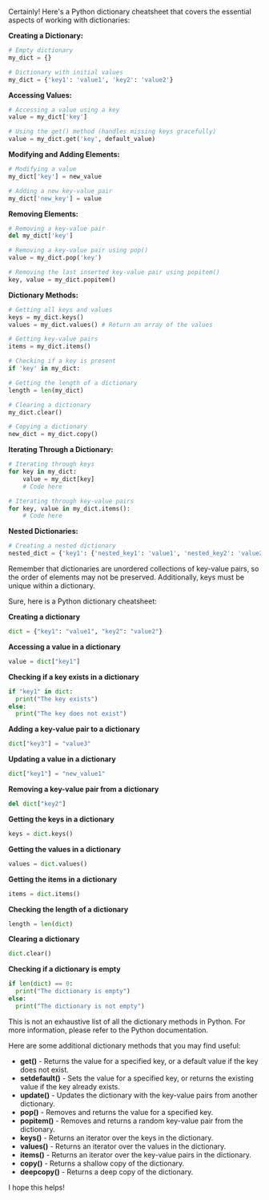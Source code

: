 Certainly! Here's a Python dictionary cheatsheet that covers the essential aspects of working with dictionaries:

**Creating a Dictionary:**
```python
# Empty dictionary
my_dict = {}

# Dictionary with initial values
my_dict = {'key1': 'value1', 'key2': 'value2'}
```

**Accessing Values:**
```python
# Accessing a value using a key
value = my_dict['key']

# Using the get() method (handles missing keys gracefully)
value = my_dict.get('key', default_value)
```

**Modifying and Adding Elements:**
```python
# Modifying a value
my_dict['key'] = new_value

# Adding a new key-value pair
my_dict['new_key'] = value
```

**Removing Elements:**
```python
# Removing a key-value pair
del my_dict['key']

# Removing a key-value pair using pop()
value = my_dict.pop('key')

# Removing the last inserted key-value pair using popitem()
key, value = my_dict.popitem()
```

**Dictionary Methods:**
```python
# Getting all keys and values
keys = my_dict.keys()
values = my_dict.values() # Return an array of the values

# Getting key-value pairs
items = my_dict.items()

# Checking if a key is present
if 'key' in my_dict:

# Getting the length of a dictionary
length = len(my_dict)

# Clearing a dictionary
my_dict.clear()

# Copying a dictionary
new_dict = my_dict.copy()
```

**Iterating Through a Dictionary:**
```python
# Iterating through keys
for key in my_dict:
    value = my_dict[key]
    # Code here

# Iterating through key-value pairs
for key, value in my_dict.items():
    # Code here
```

**Nested Dictionaries:**
```python
# Creating a nested dictionary
nested_dict = {'key1': {'nested_key1': 'value1', 'nested_key2': 'value2'}, 'key2': {'nested_key3': 'value3'}}
```

Remember that dictionaries are unordered collections of key-value pairs, so the order of elements may not be preserved. Additionally, keys must be unique within a dictionary.


Sure, here is a Python dictionary cheatsheet:

**Creating a dictionary**

```python
dict = {"key1": "value1", "key2": "value2"}
```

**Accessing a value in a dictionary**

```python
value = dict["key1"]
```

**Checking if a key exists in a dictionary**

```python
if "key1" in dict:
  print("The key exists")
else:
  print("The key does not exist")
```

**Adding a key-value pair to a dictionary**

```python
dict["key3"] = "value3"
```

**Updating a value in a dictionary**

```python
dict["key1"] = "new_value1"
```

**Removing a key-value pair from a dictionary**

```python
del dict["key2"]
```

**Getting the keys in a dictionary**

```python
keys = dict.keys()
```

**Getting the values in a dictionary**

```python
values = dict.values()
```

**Getting the items in a dictionary**

```python
items = dict.items()
```

**Checking the length of a dictionary**

```python
length = len(dict)
```

**Clearing a dictionary**

```python
dict.clear()
```

**Checking if a dictionary is empty**

```python
if len(dict) == 0:
  print("The dictionary is empty")
else:
  print("The dictionary is not empty")
```

This is not an exhaustive list of all the dictionary methods in Python. For more information, please refer to the Python documentation.

Here are some additional dictionary methods that you may find useful:

* **get()** - Returns the value for a specified key, or a default value if the key does not exist.
* **setdefault()** - Sets the value for a specified key, or returns the existing value if the key already exists.
* **update()** - Updates the dictionary with the key-value pairs from another dictionary.
* **pop()** - Removes and returns the value for a specified key.
* **popitem()** - Removes and returns a random key-value pair from the dictionary.
* **keys()** - Returns an iterator over the keys in the dictionary.
* **values()** - Returns an iterator over the values in the dictionary.
* **items()** - Returns an iterator over the key-value pairs in the dictionary.
* **copy()** - Returns a shallow copy of the dictionary.
* **deepcopy()** - Returns a deep copy of the dictionary.

I hope this helps!

